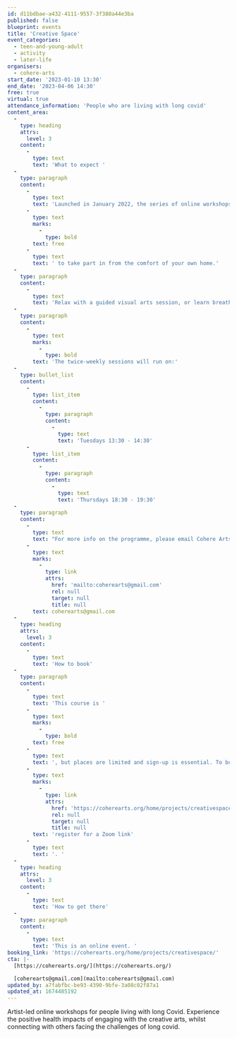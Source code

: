 ```yaml
---
id: d11bdbae-a432-4111-9557-3f380a44e3ba
published: false
blueprint: events
title: 'Creative Space'
event_categories:
  - teen-and-young-adult
  - activity
  - later-life
organisers:
  - cohere-arts
start_date: '2023-01-10 13:30'
end_date: '2023-04-06 14:30'
free: true
virtual: true
attendance_information: 'People who are living with long covid'
content_area:
  -
    type: heading
    attrs:
      level: 3
    content:
      -
        type: text
        text: 'What to expect '
  -
    type: paragraph
    content:
      -
        type: text
        text: 'Launched in January 2022, the series of online workshops offer valuable breathing space and peer support. In twice-weekly Zoom sessions, artist practitioners lead a range of optional activities that are '
      -
        type: text
        marks:
          -
            type: bold
        text: free
      -
        type: text
        text: ' to take part in from the comfort of your own home.'
  -
    type: paragraph
    content:
      -
        type: text
        text: 'Relax with a guided visual arts session, or learn breathing and singing exercises to help manage respiratory symptoms and lift your spirits.'
  -
    type: paragraph
    content:
      -
        type: text
        marks:
          -
            type: bold
        text: 'The twice-weekly sessions will run on:'
  -
    type: bullet_list
    content:
      -
        type: list_item
        content:
          -
            type: paragraph
            content:
              -
                type: text
                text: 'Tuesdays 13:30 - 14:30'
      -
        type: list_item
        content:
          -
            type: paragraph
            content:
              -
                type: text
                text: 'Thursdays 18:30 - 19:30'
  -
    type: paragraph
    content:
      -
        type: text
        text: "For more info on the programme, please email Cohere Arts at\_"
      -
        type: text
        marks:
          -
            type: link
            attrs:
              href: 'mailto:coherearts@gmail.com'
              rel: null
              target: null
              title: null
        text: coherearts@gmail.com
  -
    type: heading
    attrs:
      level: 3
    content:
      -
        type: text
        text: 'How to book'
  -
    type: paragraph
    content:
      -
        type: text
        text: 'This course is '
      -
        type: text
        marks:
          -
            type: bold
        text: free
      -
        type: text
        text: ', but places are limited and sign-up is essential. To book a space, '
      -
        type: text
        marks:
          -
            type: link
            attrs:
              href: 'https://coherearts.org/home/projects/creativespace/'
              rel: null
              target: null
              title: null
        text: 'register for a Zoom link'
      -
        type: text
        text: '. '
  -
    type: heading
    attrs:
      level: 3
    content:
      -
        type: text
        text: 'How to get there'
  -
    type: paragraph
    content:
      -
        type: text
        text: 'This is an online event. '
booking_link: 'https://coherearts.org/home/projects/creativespace/'
cta: |-
  [https://coherearts.org/](https://coherearts.org/)

  [coherearts@gmail.com](mailto:coherearts@gmail.com)
updated_by: a7fabfbc-be93-4390-9bfe-3a08c02f87a1
updated_at: 1674485192
---
```

Artist-led online workshops for people living with long Covid. Experience the positive health impacts of engaging with the creative arts, whilst connecting with others facing the challenges of long covid.